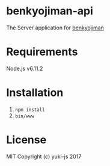 # benkyojiman-api

The Server application for [benkyojiman](https://github.com/yuki-js/benkyojiman.git)

# Requirements

Node.js v6.11.2

# Installation
1. `npm install`
1. `bin/www`

# License
MIT
Copyright (c) yuki-js 2017
